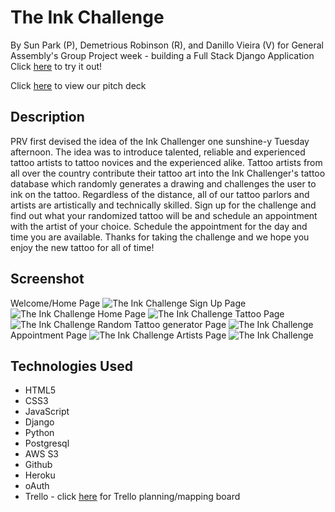 # The Ink Challenge
By Sun Park (P), Demetrious Robinson (R), and Danillo Vieira (V) for General Assembly's Group Project week  - building a Full Stack Django Application
Click [here](http://inkchallenger.herokuapp.com/) to try it out!

Click [here](https://onedrive.live.com/View.aspx?resid=FA8B793D1DE798A9!318&authkey=!AM7NxJz8PK5sWKI) to view our pitch deck

## Description
PRV first devised the idea of the Ink Challenger one sunshine-y Tuesday afternoon. The idea was to introduce talented, reliable and experienced tattoo artists to tattoo novices and the experienced alike. Tattoo artists from all over the country contribute their tattoo art into the Ink Challenger's tattoo database which randomly generates a drawing and challenges the user to ink on the tattoo. Regardless of the distance, all of our tattoo parlors and artists are artistically and technically skilled. Sign up for the challenge and find out what your randomized tattoo will be and schedule an appointment with the artist of your choice. Schedule the appointment for the day and time you are available. Thanks for taking the challenge and we hope you enjoy the new tattoo for all of time!

## Screenshot
Welcome/Home Page
![The Ink Challenge](https://i.imgur.com/EtRVCmb.png "The Ink Challenge Home Pafe")
Sign Up Page
![The Ink Challenge](https://i.imgur.com/HM9qfDt.png "Sign Up page")
Home Page
![The Ink Challenge](https://i.imgur.com/kmNKQsC.png "Home Page")
Tattoo Page
![The Ink Challenge](https://i.imgur.com/dK8CoiD.png "Tattoo Page")
Random Tattoo generator Page
![The Ink Challenge](https://i.imgur.com/eFfwhY7.png "Recommended")
Appointment Page
![The Ink Challenge](https://i.imgur.com/NwoUUY2.png "Appointment Page")
Artists Page
![The Ink Challenge](https://i.imgur.com/4E9jp8g.png "Artists page")




## Technologies Used
* HTML5
* CSS3
* JavaScript
* Django
* Python
* Postgresql
* AWS S3
* Github
* Heroku
* oAuth
* Trello - click [here](https://trello.com/b/595tEhne/the-ink-challenger) for Trello planning/mapping board
